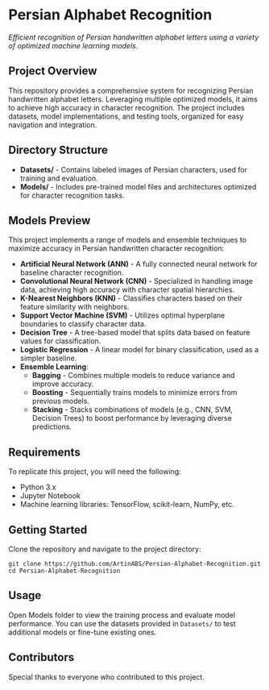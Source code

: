 <!DOCTYPE html>
<html lang="en">
<head>
  <meta charset="UTF-8">
</head>
<body>

<h1>Persian Alphabet Recognition</h1>
<p><em>Efficient recognition of Persian handwritten alphabet letters using a variety of optimized machine learning models.</em></p>

<h2>Project Overview</h2>
<p>This repository provides a comprehensive system for recognizing Persian handwritten alphabet letters. Leveraging multiple optimized models, it aims to achieve high accuracy in character recognition. The project includes datasets, model implementations, and testing tools, organized for easy navigation and integration.</p>

<h2>Directory Structure</h2>
<ul>
  <li><strong>Datasets/</strong> - Contains labeled images of Persian characters, used for training and evaluation.</li>
  <li><strong>Models/</strong> - Includes pre-trained model files and architectures optimized for character recognition tasks.</li>
</ul>

<h2>Models Preview</h2>
<p>This project implements a range of models and ensemble techniques to maximize accuracy in Persian handwritten character recognition:</p>

<ul>
  <li><strong>Artificial Neural Network (ANN)</strong> - A fully connected neural network for baseline character recognition.</li>
  <li><strong>Convolutional Neural Network (CNN)</strong> - Specialized in handling image data, achieving high accuracy with character spatial hierarchies.</li>
  <li><strong>K-Nearest Neighbors (KNN)</strong> - Classifies characters based on their feature similarity with neighbors.</li>
  <li><strong>Support Vector Machine (SVM)</strong> - Utilizes optimal hyperplane boundaries to classify character data.</li>
  <li><strong>Decision Tree</strong> - A tree-based model that splits data based on feature values for classification.</li>
  <li><strong>Logistic Regression</strong> - A linear model for binary classification, used as a simpler baseline.</li>
  <li><strong>Ensemble Learning</strong>:
    <ul>
      <li><strong>Bagging</strong> - Combines multiple models to reduce variance and improve accuracy.</li>
      <li><strong>Boosting</strong> - Sequentially trains models to minimize errors from previous models.</li>
      <li><strong>Stacking</strong> - Stacks combinations of models (e.g., CNN, SVM, Decision Trees) to boost performance by leveraging diverse predictions.</li>
    </ul>
  </li>
</ul>

<h2>Requirements</h2>
<p>To replicate this project, you will need the following:</p>
<ul>
  <li>Python 3.x</li>
  <li>Jupyter Notebook</li>
  <li>Machine learning libraries: TensorFlow, scikit-learn, NumPy, etc.</li>
</ul>

<h2>Getting Started</h2>
<p>Clone the repository and navigate to the project directory:</p>
<pre><code>git clone https://github.com/ArtinABS/Persian-Alphabet-Recognition.git
cd Persian-Alphabet-Recognition
</code></pre>

<h2>Usage</h2>
<p>Open Models folder to view the training process and evaluate model performance. You can use the datasets provided in <code>Datasets/</code> to test additional models or fine-tune existing ones.</p>


<h2>Contributors</h2>
<p>Special thanks to everyone who contributed to this project.</p>

</body>
</html>
